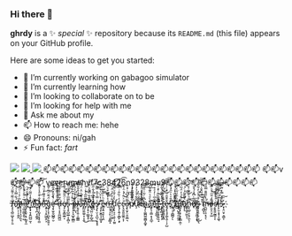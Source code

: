 ### Hi there 👋
**ghrdy** is a ✨ _special_ ✨ repository because its `README.md` (this file) appears on your GitHub profile.

Here are some ideas to get you started:

- 🔭 I’m currently working on gabagoo simulator
- 🌱 I’m currently learning how
- 👯 I’m looking to collaborate on to be
- 🤔 I’m looking for help with me
- 💬 Ask me about my
- 📫 How to reach me: hehe
- 😄 Pronouns: ni/gah
- ⚡ Fun fact: *fart*
<img src="https://visitor-badge.glitch.me/badge?page_id=ghrdy.visitor"/>

<a href="https://www.youtube.com/watch?v=dQw4w9WgXcQ">
	<img src="https://github-readme-stats.vercel.app/api?username=ghrdy&count_private=true&include_all_commits=true&show_icons=true&theme=gotham">
</a>
<a href="https://www.youtube.com/watch?v=dQw4w9WgXcQ">
	<img src="https://github-readme-stats.vercel.app/api/top-langs/?username=ghrdy&layout=compact&theme=gotham">
</a>
📫📫📫📫📫📫📫📫📫📫📫📫📫📫📫📫📫📫📫📫📫📫📫📫📫📫
📫📫v📫📫📫📫
veverugwhyf7c38426n9328mu9📫📫📫📫📫📫📫📫📫📫📫


Ţ̶̵̵̸̧̧̺̤̲̬̹̥̦͈ͦ͂̋̍͌̈́̈͋́ä̷́͋̿͐ͮ́ͨ̀̚͜͡͏̛͘҉̼̯̣̜̩̝̮̯h̶̷̸̶̢͎̟̗̝̤̗͈͉̅ͨ̾͑ͦͨ͂͑̕͠͞i̶̶̶̛͎͖̠̳̞͍̹̺̅̇ͩͯ̓̆̓̀̚̕͜͡r̵̸̢̡̢̤̥̩̥̫̫̟̼ͯ̍ͤ̐̑̈́̚̚̕̕͝ ̧ͦ͒̾̎͂ͨ̽ͦ̕҉̕͢͏̢̟̞̗͍̺̺̫͔́m̏̓ͩͮͮͥ͛̉҉̶̵͜͡͏҉̩̣̥̪͔̹̳̭͘a̶̵̡̡̩̰͕̖͙̟̯̫̒̐͒ͩ̾̉̎͐́͟͝͠n̴̶͊̊ͣ͌̓ͦ͑̚͟҉͏͏̧̥͉͔̯͖̫̭͕͝g̡̨͓̦̪͓̦͍͍̝͑̈́͊̈́̃ͤ̃͘͟͟͠͝͠ȩ̴̶̛͙̫̥̬̺͇̦̮ͥ͛̽̎̓̂͋̚͘͟͡͞ ͧͥͦ̍̒ͪ͗ͨ͏̶͏̵̷̧̧̜͇̠̖͈̠͚̖̀d̶̷̶̨̖͕̝̯̪̼̪̼̑͂̈͋̉́̊ͬ́͘͢͝ė̸̴̡̗̮̞͇̮̲͎ͨ̈̎̋͌ͧ̌̀̕͜͜͝ͅs̵̢̧̥̺̫̲͎͎̻͕̿̅ͨͥ̃̆ͧ̋̀̕͟͞͞ ͮͧͮ̔͂͋̑͊͜͏̶̷̠͎͚̞̰̫͕͘͟͝͞ͅp̷̨̝͕̘̺̥̲̻̤̏̌̉̔ͮ̉́̔̕͜͢͞͡͡ļ̶̸̵̴̵̱̩̹̭̹̦̳͇ͥͥͯ̊̐̆̌͗́͜a̴̿ͧ̌͛̈͐̈́͒҉̶͏̵̢̰̮̫͚̜͓̞͈͜͝ņ̛ͧ͆̏̅͐̽ͥ̑͘͜҉̩͔͓͔̫͇̟̥̀͢͠t͒̄͋̿͂̾̈́͋̕͢͞҉̢̛͎̺̤̣̱̗̲̬̕͢ë̷̢̍͂͆ͦ̒̐̋̀͡͏̡̛̜͉̘̱̰̯̝̪͝s̸̵̴̷̨̡̢̤̜̘̪͉͙͙̥ͮ̿͛͂͛̿̅ͦ͜ ̧̧̛̛̙̮͚͎̩̲͈̟ͪ̔͐̈͗̀ͣ̚͘͜͟͢e̵̷̴͇͎͍̘̘̙̖̭̊ͪͦ̄ͮͫ̈̉́͟͢͜͟ń̷̵̉̔͂͊͒͛̈͢͞͏̶̨̛̘͎̙̜͔͈̻̝ ̵̸̘̪̲̞̜͕̮̮̒͋ͮ̓ͧ̂ͭ́́̚͘͘͘͝d̢̨̢̛̞̠̖̱̜̩̰͈͛̒̍̐ͮ͌̓ͬ̀͜͜͡é̢̡̨͍̗̯̻̙̝̙̒͑̏̐ͥ̍͊ͩ́͘͜͠͡ͅc̵̶̷̨̘̬͈͈͚̯͔͎ͮͮ̈ͨ̾̈̇̊͘͘͜͞a̴̷̧̢̬̗̤̭̩͇͉͌ͫ͛͆̈ͥ̽̎͘̕͘͟ͅpͥ͋͌̂ͨ̾ͮ̄͏̵̧͘͏̸̵̸̩̱̰̘̺̱̥̺ư̧͆̌͋́ͯ̉̓̐͢͏̷̷̣̗̳͈̯̹̬́̕ͅc͗͊̽̍͗ͣͣ̽͏̴̶̧͓̝̤͉͙̻̬̩͜͢͝͞h̴̴̢̡̨͚̪͚͚̻̝͚̝͆̄ͬ͋̇̏̋ͦ̕͢͠ȃ̢̀ͩͮ̑͊͒ͤ̕͢͝҉̡̨̖̜͇͙̩̭̲̜͠n͊̑̅ͭ̓ͤͥ̔҉̢͜҉͘͟͞҉̘̣͕͙̺̲͉̜t̶̡̛͍̘͎͉̜̥̯̝͌̅̏ͫͭ̽͑͒̀͘̕͘͜ ̵̷̢ͮ̊̽̃͋̔̃̊͘͡͞҉̶̜̥̙̻̱͙̜͕t̛̜͉͇͈͚̱͓̳ͣ̐ͤ̃ͤͬ̒͂̀̕͜͜͡͠͞ḙ̷̵̶̡̢̧̡͚̖̯̜̩̗̺̌͒̄̑ͩ̔ͭ̍̀ş̓̑ͯ͛ͯ̑ͭͦ͏̧̛́̕҉̥̜͕̩̻̻̗͠ͅ ̡̨̡̛ͨ̂̓ͫͬͧ͗̚͝͏̢̘͖͚̠̭͈͈̰͜g̽ͧ̈ͦ͗̆̀ͭ҉̶̡̛͞͏͏̥̺̭̖͈̫̲̼́r̸̸̨̡̢̛͙̦͙̙̳̣̼̹̀͑̄ͩ̓̈́̅́͜͝ä̸̢̨̨͛͌͊̃͗ͨ͗͘͢͜҉̳̞̰̥̫̫͉̹ņ̨̺̹̠͓̗̼̖̹̿ͪ̎̈͋͐͐̆̀͟͜͢͜͠d̶̷̢ͧͬ͆̉́̊̄̚͟҉̸̢͈̞͎̮̪̝͙͜ͅs̴̢̡̘̭̹̤̦͖̲̹ͨ͒ͩͩ̓͋̎̈́̕͜͜͝͞ ̒̽͑ͪ͂̂̐̇͟͏̶̨̨̘͎̱͉̠̻͓͉́̀͡m̷̷̶̵̯̺̤̦̘͙̘̖ͥ̾̋̋̄̄̿̎́̕͟͜o̴̶̵̸̹͈̞̤͙͖͌̒̎ͫͣͪ̃̚͜͟͠͠ͅͅr̷̴̸̸͕̬͍͍̰͇͎͔ͬ̂̎͌͂̄̐ͭ͜͟͝͡t̴̷̨̙̮̣͓̟̟͚̖̽̋ͩ̄̓̏̃͂̕͟͠͠͞s̃ͩ̽̿̓̈̃ͤ҉̴̷̵̘͔̤̤̟͉̳͎̀́͞͠

<br /><br /><br /><br /><br /><br /><br /><br /><br /><br /><br /><br /><br /><br /><br /><br /><br /><br /><br /><br /><br /><br /><br /><br /><br /><br /><br /><br /><br /><br /><br /><br /><br /><br /><br /><br /><br /><br /><br /><br /><br /><br /><br /><br /><br /><br /><br /><br /><br /><br /><br /><br /><br /><br /><br /><br /><br /><br /><br /><br /><br /><br /><br /><br /><br />
<br /><br /><br /><br /><br /><br /><br /><br /><br /><br /><br /><br /><br /><br /><br /><br /><br /><br /><br /><br /><br /><br /><br /><br /><br /><br /><br /><br /><br /><br /><br /><br /><br /><br /><br /><br /><br /><br /><br /><br /><br /><br /><br /><br /><br /><br /><br /><br /><br /><br /><br /><br /><br /><br /><br /><br />
<br /><br /><br /><br /><br /><br /><br /><br /><br /><br /><br /><br /><br /><br /><br /><br /><br /><br /><br /><br /><br /><br /><br /><br /><br /><br /><br /><br /><br /><br /><br /><br /><br /><br /><br /><br /><br /><br /><br /><br /><br /><br /><br /><br /><br /><br /><br /><br /><br /><br /><br /><br /><br /><br /><br /><br /><br /><br /><br /><br /><br /><br /><br /><br /><br />


<br /><br /><br /><br /><br /><br /><br /><br /><br /><br /><br /><br /><br /><br /><br /><br /><br /><br /><br /><br /><br /><br /><br /><br /><br /><br /><br /><br /><br /><br /><br /><br /><br /><br /><br /><br /><br /><br /><br /><br /><br /><br /><br /><br /><br /><br /><br /><br /><br /><br /><br /><br /><br /><br /><br /><br /><br /><br /><br /><br /><br />





did you know that ghrdy have
![](./dzadz.svg)
![](./dzdzzdadz.svg)![](./dzadzd![](./dzadz.zdzsvg)![](./dzadz.svg)![](./ddzzadz.svg)![](./dzadz.svg)![](./dzadz.svg)![](./dzadz.svg)![](./dzaddzzdz.svg)![](./dzadz.svg)![](./dzadz.svg)![](./dzadzddz.svg)![](./dzadzdzdz.svg)![](./dzaddddz.svg)![](./dzadzdz.svg)![](./dzdzdzdzadz.svg)![](./zddzdzadz.svg)![](./dzaddzzzzdz.svg)![](./dzadz.svg)![](./dzaddzz.svg)![](./dzadz.sdzdvg)![](./dzazzdz.svg)![](./dzaddzdz.svg)
